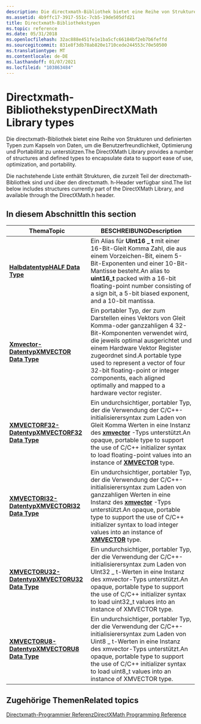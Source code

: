 ```yaml
---
description: Die directxmath-Bibliothek bietet eine Reihe von Strukturen und definierten Typen zum Kapseln von Daten, um die Benutzerfreundlichkeit, Optimierung und Portabilität zu unterstützen.
ms.assetid: 4b9ffc17-3917-551c-7cb5-19de505dfd21
title: Directxmath-Bibliothekstypen
ms.topic: reference
ms.date: 05/31/2018
ms.openlocfilehash: 32ac888e451fe1e1ba5cfc66184bf2eb7b6feffd
ms.sourcegitcommit: 831e8f3db78ab820e1710cede244553c70e50500
ms.translationtype: MT
ms.contentlocale: de-DE
ms.lasthandoff: 01/07/2021
ms.locfileid: "103863484"
---
```

# <a name="directxmath-library-types"></a><span data-ttu-id="a0d9d-103">Directxmath-Bibliothekstypen</span><span class="sxs-lookup"><span data-stu-id="a0d9d-103">DirectXMath Library types</span></span>

<span data-ttu-id="a0d9d-104">Die directxmath-Bibliothek bietet eine Reihe von Strukturen und definierten Typen zum Kapseln von Daten, um die Benutzerfreundlichkeit, Optimierung und Portabilität zu unterstützen.</span><span class="sxs-lookup"><span data-stu-id="a0d9d-104">The DirectXMath Library provides a number of structures and defined types to encapsulate data to support ease of use, optimization, and portability.</span></span>

<span data-ttu-id="a0d9d-105">Die nachstehende Liste enthält Strukturen, die zurzeit Teil der directxmath-Bibliothek sind und über den directxmath. h-Header verfügbar sind.</span><span class="sxs-lookup"><span data-stu-id="a0d9d-105">The list below includes structures currently part of the DirectXMath Library, and available through the DirectXMath.h header.</span></span>

## <a name="in-this-section"></a><span data-ttu-id="a0d9d-106">In diesem Abschnitt</span><span class="sxs-lookup"><span data-stu-id="a0d9d-106">In this section</span></span>



| <span data-ttu-id="a0d9d-107">Thema</span><span class="sxs-lookup"><span data-stu-id="a0d9d-107">Topic</span></span>                                                             | <span data-ttu-id="a0d9d-108">BESCHREIBUNG</span><span class="sxs-lookup"><span data-stu-id="a0d9d-108">Description</span></span>                                                                                                                                                                       |
|-------------------------------------------------------------------|-----------------------------------------------------------------------------------------------------------------------------------------------------------------------------------|
| [<span data-ttu-id="a0d9d-109">**Halbdatentyp**</span><span class="sxs-lookup"><span data-stu-id="a0d9d-109">**HALF Data Type**</span></span>](half-data-type.md)<br/>               | <span data-ttu-id="a0d9d-110">Ein Alias für **UInt16 \_ t** mit einer 16-Bit-Gleit Komma Zahl, die aus einem Vorzeichen-Bit, einem 5-Bit-Exponenten und einer 10-Bit-Mantisse besteht.</span><span class="sxs-lookup"><span data-stu-id="a0d9d-110">An alias to **uint16\_t** packed with a 16-bit floating-point number consisting of a sign bit, a 5-bit biased exponent, and a 10-bit mantissa.</span></span><br/>                         |
| [<span data-ttu-id="a0d9d-111">**Xmvector-Datentyp**</span><span class="sxs-lookup"><span data-stu-id="a0d9d-111">**XMVECTOR Data Type**</span></span>](xmvector-data-type.md)<br/>       | <span data-ttu-id="a0d9d-112">Ein portabler Typ, der zum Darstellen eines Vektors von Gleit Komma-oder ganzzahligen 4 32-Bit-Komponenten verwendet wird, die jeweils optimal ausgerichtet und einem Hardware Vektor Register zugeordnet sind.</span><span class="sxs-lookup"><span data-stu-id="a0d9d-112">A portable type used to represent a vector of four 32-bit floating-point or integer components, each aligned optimally and mapped to a hardware vector register.</span></span><br/>       |
| [<span data-ttu-id="a0d9d-113">**XMVECTORF32-Datentyp**</span><span class="sxs-lookup"><span data-stu-id="a0d9d-113">**XMVECTORF32 Data Type**</span></span>](xmvectorf32-data-type.md)<br/> | <span data-ttu-id="a0d9d-114">Ein undurchsichtiger, portabler Typ, der die Verwendung der C/C++-initialisierersyntax zum Laden von Gleit Komma Werten in eine Instanz des [**xmvector**](xmvector-data-type.md) -Typs unterstützt.</span><span class="sxs-lookup"><span data-stu-id="a0d9d-114">An opaque, portable type to support the use of C/C++ initializer syntax to load floating-point values into an instance of [**XMVECTOR**](xmvector-data-type.md) type.</span></span><br/> |
| [<span data-ttu-id="a0d9d-115">**XMVECTORI32-Datentyp**</span><span class="sxs-lookup"><span data-stu-id="a0d9d-115">**XMVECTORI32 Data Type**</span></span>](xmvectori32-data-type.md)<br/> | <span data-ttu-id="a0d9d-116">Ein undurchsichtiger, portabler Typ, der die Verwendung der C/C++-initialisierersyntax zum Laden von ganzzahligen Werten in eine Instanz des [**xmvector**](xmvector-data-type.md) -Typs unterstützt.</span><span class="sxs-lookup"><span data-stu-id="a0d9d-116">An opaque, portable type to support the use of C/C++ initializer syntax to load integer values into an instance of [**XMVECTOR**](xmvector-data-type.md) type.</span></span><br/>        |
| [<span data-ttu-id="a0d9d-117">**XMVECTORU32-Datentyp**</span><span class="sxs-lookup"><span data-stu-id="a0d9d-117">**XMVECTORU32 Data Type**</span></span>](xmvectoru32-data-type.md)<br/> | <span data-ttu-id="a0d9d-118">Ein undurchsichtiger, portabler Typ, der die Verwendung der C/C++-initialisierersyntax zum Laden von UInt32 \_ t-Werten in eine Instanz des xmvector-Typs unterstützt.</span><span class="sxs-lookup"><span data-stu-id="a0d9d-118">An opaque, portable type to support the use of C/C++ initializer syntax to load uint32\_t values into an instance of XMVECTOR type.</span></span><br/>                                    |
| [<span data-ttu-id="a0d9d-119">**XMVECTORU8-Datentyp**</span><span class="sxs-lookup"><span data-stu-id="a0d9d-119">**XMVECTORU8 Data Type**</span></span>](xmvectoru8-data-type.md)<br/>   | <span data-ttu-id="a0d9d-120">Ein undurchsichtiger, portabler Typ, der die Verwendung der C/C++-initialisierersyntax zum Laden von Uint8 \_ t-Werten in eine Instanz des xmvector-Typs unterstützt.</span><span class="sxs-lookup"><span data-stu-id="a0d9d-120">An opaque, portable type to support the use of C/C++ initializer syntax to load uint8\_t values into an instance of XMVECTOR type.</span></span><br/>                                     |



 

## <a name="related-topics"></a><span data-ttu-id="a0d9d-121">Zugehörige Themen</span><span class="sxs-lookup"><span data-stu-id="a0d9d-121">Related topics</span></span>

<dl> <dt>

[<span data-ttu-id="a0d9d-122">Directxmath-Programmier Referenz</span><span class="sxs-lookup"><span data-stu-id="a0d9d-122">DirectXMath Programming Reference</span></span>](ovw-xnamath-reference.md)
</dt> </dl>

 

 




